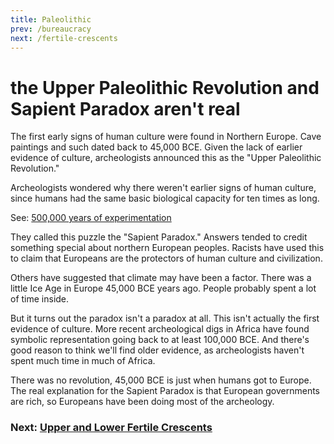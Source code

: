 ```yaml
---
title: Paleolithic
prev: /bureaucracy
next: /fertile-crescents
---
```


# the Upper Paleolithic Revolution and Sapient Paradox aren't real

The first early signs of human culture were found in Northern Europe.
Cave paintings and such dated back to 45,000 BCE.
Given the lack of earlier evidence of culture, archeologists announced this as the "Upper Paleolithic Revolution."

Archeologists wondered why there weren't earlier signs of human culture,
since humans had the same basic biological capacity for ten times as long.

See: [500,000 years of experimentation](/diverse#500)

They called this puzzle the "Sapient Paradox."
Answers tended to credit something special about northern European peoples.
Racists have used this to claim that Europeans are the protectors of human culture and civilization.

Others have suggested that climate may have been a factor.
There was a little Ice Age in Europe 45,000 BCE years ago.
People probably spent a lot of time inside.

But it turns out the paradox isn't a paradox at all.
This isn't actually the first evidence of culture.
More recent archeological digs in Africa have found symbolic representation going back to at least 100,000 BCE.
And there's good reason to think we'll find older evidence, as archeologists haven't spent much time in much of Africa.

There was no revolution, 45,000 BCE is just when humans got to Europe.
The real explanation for the Sapient Paradox is that European governments are rich, so Europeans have been doing most of the archeology.

### Next: [Upper and Lower Fertile Crescents](/fertile-crescents)

